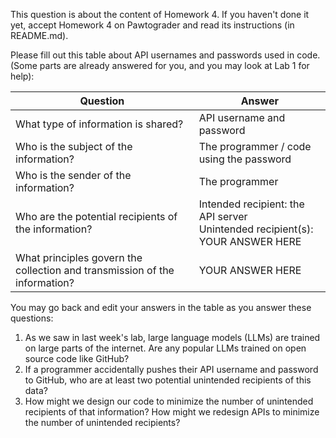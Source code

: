 This question is about the content of Homework 4.
If you haven't done it yet, accept Homework 4 on Pawtograder and read its instructions (in README.md).

Please fill out this table about API usernames and passwords used in code. (Some parts are already answered for you, and you may look at Lab 1 for help):

| Question | Answer |
| -------- | ------ |
| What type of information is shared? | API username and password |
| Who is the subject of the information? | The programmer / code using the password |
| Who is the sender of the information? | The programmer |
| Who are the potential recipients of the information? | Intended recipient: the API server<br />Unintended recipient(s): YOUR ANSWER HERE |
| What principles govern the collection and transmission of the information? | YOUR ANSWER HERE |

You may go back and edit your answers in the table as you answer these questions:
1. As we saw in last week's lab, large language models (LLMs) are trained on large parts of the internet. Are any popular LLMs trained on open source code like GitHub?
2. If a programmer accidentally pushes their API username and password to GitHub, who are at least two potential unintended recipients of this data?
3. How might we design our code to minimize the number of unintended recipients of that information? How might we redesign APIs to minimize the number of unintended recipients?
